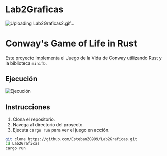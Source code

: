 # Lab2Graficas

![Uploading Lab2Graficas2.gif…]()

# Conway's Game of Life in Rust

Este proyecto implementa el Juego de la Vida de Conway utilizando Rust y la biblioteca `minifb`.

## Ejecución

![Ejecución](ruta/al/gif/tu_gif.gif)

## Instrucciones

1. Clona el repositorio.
2. Navega al directorio del proyecto.
3. Ejecuta `cargo run` para ver el juego en acción.

```sh
git clone https://github.com/EstebanZG999/Lab2Graficas.git
cd Lab2Graficas
cargo run
